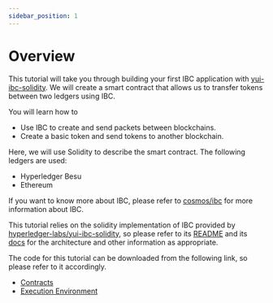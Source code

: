 ```yaml
---
sidebar_position: 1
---
```


# Overview

This tutorial will take you through building your first IBC application with
[yui-ibc-solidity](https://github.com/hyperledger-labs/yui-ibc-solidity).
We will create a smart contract that allows us to transfer tokens between two ledgers using IBC.

You will learn how to
- Use IBC to create and send packets between blockchains.
- Create a basic token and send tokens to another blockchain.

Here, we will use Solidity to describe the smart contract.
The following ledgers are used:
- Hyperledger Besu
- Ethereum

If you want to know more about IBC, please refer to
[cosmos/ibc](https://github.com/cosmos/ibc)
for more information about IBC.

This tutorial relies on the solidity implementation of IBC provided by
[hyperledger-labs/yui-ibc-solidity](https://github.com/hyperledger-labs/yui-ibc-solidity),
so please refer to its
[README](https://github.com/hyperledger-labs/yui-ibc-solidity#readme)
and its
[docs](https://github.com/hyperledger-labs/yui-ibc-solidity/tree/main/docs)
for the architecture and other information as appropriate.

The code for this tutorial can be downloaded from the following link, so please refer to it accordingly.
- [Contracts](https://github.com/hyperledger-labs/yui-docs/tree/main/contracts/minitoken/solidity)
- [Execution Environment](https://github.com/hyperledger-labs/yui-docs/tree/main/samples/minitoken-besu-ethereum)
